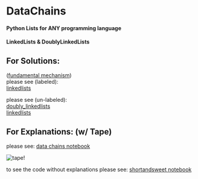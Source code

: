 # DataChains
#### Python Lists for ANY programming language
#### LinkedLists & DoublyLinkedLists

## For Solutions:  
([fundamental mechanism](explanations/fundamentalmechanism.ipynb))  
please see (labeled):  
[linkedlists](linkedlists.ipynb)  
  
please see (un-labeled):  
[doubly_linkedlists](doubly_linkedlists.ipynb)  
[linkedlists](explanations/shortandsweet.ipynb)

## For Explanations: (w/ Tape)
please see:
[data chains notebook](explanations/data_chains.ipynb)

![tape!](explanations/res/tape.gif)

to see the code without explanations please see:
[shortandsweet notebook](explanations/shortandsweet.ipynb)
